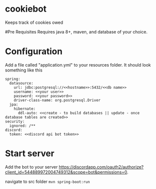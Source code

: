 # cookiebot
Keeps track of cookies owed

#Pre Requisites
Requires java 8+, maven, and database of your choice.

# Configuration
Add a file called "application.yml" to your resources folder.
It should look something like this
```
spring:
  datasource:
    url: jdbc:postgresql://<<hostname>>:5432/<<db name>>
    username: <<your user>>
    password: <<your password>>
    driver-class-name: org.postgresql.Driver
  jpa:
    hibernate:
      ddl-auto: <<create - to build databases || update - once database tables are created>>
security:
  ignored: /**
discord:
  token: <<discord api bot token>>
```

# Start server
Add the bot to your server https://discordapp.com/oauth2/authorize?client_id=544889972004749312&scope=bot&permissions=0.

navigate to src folder
```mvn spring-boot:run```


